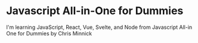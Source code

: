 # Javascript All-in-One for Dummies

I'm learning JavaScript, React, Vue, Svelte, and Node from Javascript All-in One for Dummies by Chris Minnick
